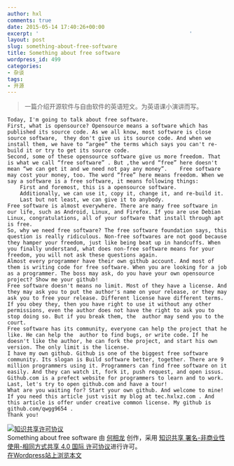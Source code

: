 ```yaml
---
author: hxl
comments: true
date: 2015-05-14 17:40:26+00:00
excerpt: '                                                '
layout: post
slug: something-about-free-software
title: Something about free software
wordpress_id: 499
categories:
- 杂谈
tags:
- 开源
---
```


> 一篇介绍开源软件与自由软件的英语短文。为英语课小演讲而写。


	Today, I'm going to talk about free software. 
	First, what is opensource? Opensource means a software which has published its source code. As we all know, most software is close source software,  they don't give us its source code. And when we install them, we have to “argee” the terms which says you can't re-build it or try to get its source code. 
	Second, some of these opensource software give us more freedom. That is what we call “free software” . But ,the word “free” here doesn't mean “we can get it and we need not pay any money”. 	Free software may cost your money, too. The word “free” here means freedom. When we say a software is a free software, it means following things:
		First and foremost, this is a opensource software. 
		Additionally, we can use it, copy it, change it, and re-build it.
		Last but not least, we can give it to anybody. 
	Free software is almost everywhere. There are many free software in our life, such as Android, Linux, and Firefox. If you are use Debian Linux, congratulations, all of your software that install through apt is free. 
	So, why we need free software? The free software foundation says, this question is really ridiculous. Non-free softwares are not good because they hamper your freedom, just like being beat up in handcuffs. When you finally understand, what does non-free software means for your freedom, you will not ask these questions again. 
	Almost every programmer have their own github account. And most of them is writing code for free software. When you are looking for a job as a programmer. The boss may ask, do you have your own opensource project? Show me your github! 
	Free software doesn't means no limit. Most of they have a license. And they may ask you to put the author's name on your release, or they may ask you to free your release. Different license have different terms. If you obey they, then you have right to use it without any other permissions, even the author does not have the right to ask you to stop doing so. But if you break them, the  author may send you to the court. 
	Free software has its community, everyone can help the project that he like. He can help the  author to find bugs, or write code. If he doesn't like the author, he can fork the project, and start his own version. The only limit is the license. 
	I have my own github. Github is one of the biggest free software community. Its slogan is Build software better, together. There are 9 million programmers using it. Programmers can find free software on it easily. And they can watch it, fork it, push request, and open issus. Github.com is a prefect website for programmers to learn and to work. 
	Last, let's try to open github.com and have a tour! 
	What are you waiting for? Start your own github. And welcome to mine!
	If you need this article just visit my blog at tec.hxlxz.com . And this article is offer under creative common license. My github is github.com/qwgg9654 .
	Thank you!


[![知识共享许可协议](https://i.creativecommons.org/l/by-nc-sa/4.0/88x31.png)](http://creativecommons.org/licenses/by-nc-sa/4.0/)  
Something about free software 由 [何相龙]() 创作，采用 [知识共享 署名-非商业性使用-相同方式共享 4.0 国际 许可协议](http://creativecommons.org/licenses/by-nc-sa/4.0/)进行许可。  
[在Wordpress站上浏览本文](https://tec.hxlxz.com/?p=499)

